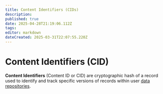 ```yaml
---
title: Content Identifiers (CIDs)
description: 
published: true
date: 2025-04-28T21:19:06.112Z
tags: 
editor: markdown
dateCreated: 2025-03-31T22:07:55.220Z
---
```


# Content Identifiers (CID)
**Content Identifiers** (Content ID or CID) are cryptographic hash of a record used to identify and track specific versions of records within user [data repositories](/en/wiki/reference/data/repositories).